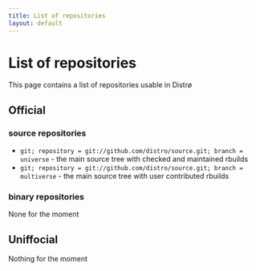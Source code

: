 ```yaml
---
title: List of repositories
layout: default
---
```


List of repositories
====================
This page contains a list of repositories usable in Distrø

Official
--------

### source repositories
* `git; repository = git://github.com/distro/source.git; branch = universe` - the main source tree with checked and maintained rbuilds
* `git; repository = git://github.com/distro/source.git; branch = multiverse` - the main source tree with user contributed rbuilds

### binary repositories

None for the moment

Uniffocial
----------
Nothing for the moment
